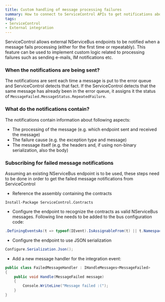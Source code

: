 ```yaml
---
title: Custom handling of message processing failures
summary: How to connect to ServiceControl APIs to get notifications about message processing failures.
tags:
- ServiceControl
- External integration
---
```


ServiceControl allows external NServiceBus endpoints to be notified when a message fails processing (either for the first time or repeatably). This feature can be used to implement custom logic related to processing failures such as sending e-mails, IM notifications etc.


### When the notifications are being sent?

The notifications are sent each time a message is put to the error queue and ServiceControl detects that fact. If the ServiceControl detects that the same message has already been in the error queue, it assigns it the status of `MessageFailed.MessageStatus.RepeatedFailure`.


### What do the notifications contain?

The notifications contain information about following aspects:

 * The processing of the message (e.g. which endpoint sent and received the message)
 * The failure cause (e.g. the exception type and message)
 * The message itself (e.g. the headers and, if using non-binary serialization, also the body)


### Subscribing for failed message notifications

Assuming an existing NServiceBus endpoint is to be used, these steps need to be done in order to get the failed message notifications from ServiceControl

 * Reference the assembly containing the contracts

`Install-Package ServiceControl.Contracts`

 * Configure the endpoint to recognize the contracts as valid NServiceBus messages. Following line needs to be added to the bus configuration code:

```C#
.DefiningEventsAs(t => typeof(IEvent).IsAssignableFrom(t) || t.Namespace != null && t.Namespace.StartsWith("ServiceControl.Contracts"))
```

 * Configure the endpoint to use JSON serialization

```C#
Configure.Serialization.Json();
```


 * Add a new message handler for the integration event:

```C#
public class FailedMessageHandler : IHandleMessages<MessageFailed>
{
    public void Handle(MessageFailed message)
    {
        Console.WriteLine("Message failed :(");
    }
}
```